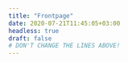```yaml
---
title: "Frontpage"
date: 2020-07-21T11:45:05+03:00
headless: true
draft: false
# DON'T CHANGE THE LINES ABOVE!
---
```


